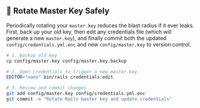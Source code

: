 ## 🔄 Rotate Master Key Safely

Periodically rotating your `master.key` reduces the blast radius if it ever leaks. First, back up your old key, then edit any credentials file (which will generate a new `master.key`), and finally commit both the updated `config/credentials.yml.enc` and new `config/master.key` to version control.

```bash
# 1. Backup old key
cp config/master.key config/master.key.backup

# 2. Open credentials to trigger a new master.key
EDITOR="nano" bin/rails credentials:edit

# 3. Review and commit changes
git add config/master.key config/credentials.yml.enc
git commit -m "Rotate Rails master key and update credentials"
```